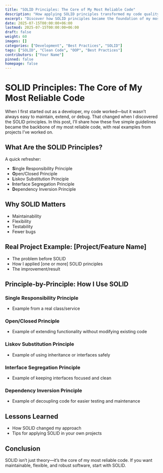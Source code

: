 ```yaml
---
title: "SOLID Principles: The Core of My Most Reliable Code"
description: "How applying SOLID principles transformed my code quality and reliability, with real-world project examples."
excerpt: "Discover how SOLID principles became the foundation of my most reliable software, with practical examples from real projects."
date: 2025-07-15T00:00:00+06:00
lastmod: 2025-07-15T00:00:00+06:00
draft: false
weight: 60
images: []
categories: ["Development", "Best Practices", "SOLID"]
tags: ["SOLID", "Clean Code", "OOP", "Best Practices"]
contributors: ["Your Name"]
pinned: false
homepage: false
---
```


# SOLID Principles: The Core of My Most Reliable Code

When I first started out as a developer, my code worked—but it wasn’t always easy to maintain, extend, or debug. That changed when I discovered the SOLID principles. In this post, I’ll share how these five simple guidelines became the backbone of my most reliable code, with real examples from projects I’ve worked on.

## What Are the SOLID Principles?
A quick refresher:
- **S**ingle Responsibility Principle
- **O**pen/Closed Principle
- **L**iskov Substitution Principle
- **I**nterface Segregation Principle
- **D**ependency Inversion Principle

## Why SOLID Matters
- Maintainability
- Flexibility
- Testability
- Fewer bugs

## Real Project Example: [Project/Feature Name]
- The problem before SOLID
- How I applied [one or more] SOLID principles
- The improvement/result

## Principle-by-Principle: How I Use SOLID
### Single Responsibility Principle
- Example from a real class/service

### Open/Closed Principle
- Example of extending functionality without modifying existing code

### Liskov Substitution Principle
- Example of using inheritance or interfaces safely

### Interface Segregation Principle
- Example of keeping interfaces focused and clean

### Dependency Inversion Principle
- Example of decoupling code for easier testing and maintenance

## Lessons Learned
- How SOLID changed my approach
- Tips for applying SOLID in your own projects

## Conclusion
SOLID isn’t just theory—it’s the core of my most reliable code. If you want maintainable, flexible, and robust software, start with SOLID. 